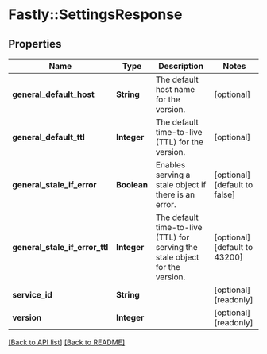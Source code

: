 # Fastly::SettingsResponse

## Properties

| Name | Type | Description | Notes |
| ---- | ---- | ----------- | ----- |
| **general_default_host** | **String** | The default host name for the version. | [optional] |
| **general_default_ttl** | **Integer** | The default time-to-live (TTL) for the version. | [optional] |
| **general_stale_if_error** | **Boolean** | Enables serving a stale object if there is an error. | [optional][default to false] |
| **general_stale_if_error_ttl** | **Integer** | The default time-to-live (TTL) for serving the stale object for the version. | [optional][default to 43200] |
| **service_id** | **String** |  | [optional][readonly] |
| **version** | **Integer** |  | [optional][readonly] |

[[Back to API list]](../../README.md#endpoints) [[Back to README]](../../README.md)

